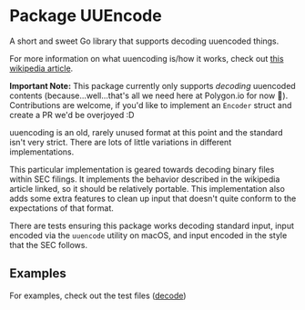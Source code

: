 # Package UUEncode

A short and sweet Go library that supports decoding uuencoded things.

For more information on what uuencoding is/how it works, check out [this wikipedia article](https://en.wikipedia.org/wiki/Uuencoding).

**Important Note:** This package currently only supports _decoding_ uuencoded contents (because...well...that's all we need here at Polygon.io for now :shrug:).
Contributions are welcome, if you'd like to implement an `Encoder` struct and create a PR we'd be overjoyed :D

uuencoding is an old, rarely unused format at this point and the standard isn't very strict.
There are lots of little variations in different implementations. 

This particular implementation is geared towards decoding binary files within SEC filings. 
It implements the behavior described in the wikipedia article linked, so it should be relatively portable.
This implementation also adds some extra features to clean up input that doesn't quite conform to the expectations of that format.

There are tests ensuring this package works decoding standard input, input encoded via the `uuencode` utility on macOS, and input encoded in the style that the SEC follows. 

## Examples

For examples, check out the test files ([decode](./decode_test.go))